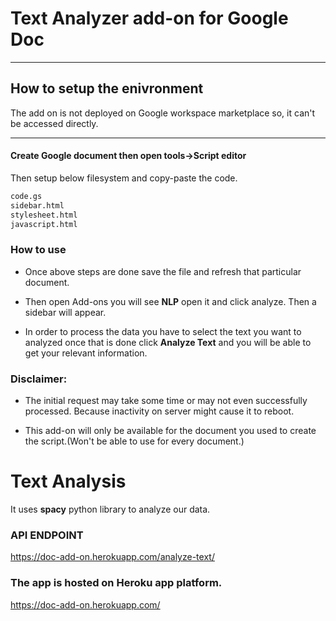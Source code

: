 # Text Analyzer add-on for Google Doc
---
## How to setup the enivronment
The add on is not deployed on Google workspace marketplace so, it can't be accessed directly. 

---

#### Create Google document then open tools->Script editor

Then setup below filesystem and copy-paste the code.
```bash
code.gs
sidebar.html
stylesheet.html
javascript.html
```
### How to use
* Once above steps are done save the file and refresh that particular document.

* Then open Add-ons you will see **NLP** open it and click analyze. Then a sidebar will appear.

* In order to process the data you have to select the text you want to analyzed once that is done click **Analyze Text** and you will be able to get your relevant information.

### Disclaimer: 

* The initial request may take some time or may not even successfully processed. Because inactivity on server might cause it to reboot.

* This add-on will only be available for the document you used to create the script.(Won't be able to use for every document.)

# Text Analysis

It uses **spacy** python library to analyze our data.

### API ENDPOINT

https://doc-add-on.herokuapp.com/analyze-text/

### The app is hosted on Heroku app platform.

https://doc-add-on.herokuapp.com/
